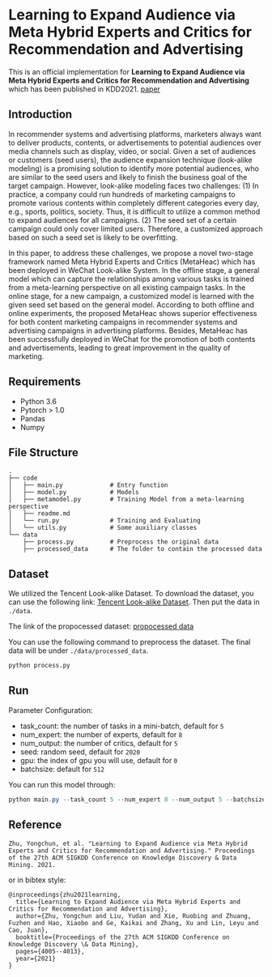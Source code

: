 # Learning to Expand Audience via Meta Hybrid Experts and Critics for Recommendation and Advertising
This is an official implementation for **Learning to Expand Audience via Meta Hybrid Experts and Critics for Recommendation and Advertising** which has been published in KDD2021. [paper](https://arxiv.org/abs/2105.14688)

## Introduction

In recommender systems and advertising platforms, marketers always want to deliver products, contents, or advertisements to potential audiences over media channels such as display, video, or social. Given a set of audiences or customers (seed users), the audience expansion technique (look-alike modeling) is a promising solution to identify more potential audiences, who are similar to the seed users and likely to finish the business goal of the target campaign. However, look-alike modeling faces two challenges: (1) In practice, a company could run hundreds of marketing campaigns to promote various contents within completely different categories every day, e.g., sports, politics, society. Thus, it is difficult to utilize a common method to expand audiences for all campaigns. (2) The seed set of a certain campaign could only cover limited users. Therefore, a customized approach based on such a seed set is likely to be overfitting.
  
In this paper, to address these challenges, we propose a novel two-stage framework named Meta Hybrid Experts and Critics (MetaHeac) which has been deployed in WeChat Look-alike System. In the offline stage, a general model which can capture the relationships among various tasks is trained from a meta-learning perspective on all existing campaign tasks. In the online stage, for a new campaign, a customized model is learned with the given seed set based on the general model. According to both offline and online experiments, the proposed MetaHeac shows superior effectiveness for both content marketing campaigns in recommender systems and advertising campaigns in advertising platforms. Besides, MetaHeac has been successfully deployed in WeChat for the promotion of both contents and advertisements, leading to great improvement in the quality of marketing.

## Requirements

- Python 3.6
- Pytorch > 1.0
- Pandas
- Numpy

## File Structure

```
.
├── code
│   ├── main.py             # Entry function
│   ├── model.py            # Models
│   ├── metamodel.py        # Training Model from a meta-learning perspective
│   ├── readme.md
│   └── run.py              # Training and Evaluating 
│   └── utils.py            # Some auxiliary classes
└── data
    ├── process.py          # Preprocess the original data
    ├── processed_data      # The folder to contain the processed data
```

## Dataset

We utilized the Tencent Look-alike Dataset. 
To download the dataset, you can use the following link: [Tencent Look-alike Dataset](https://algo.qq.com/archive.html?). Then put the data in `./data`.

The link of the propocessed dataset: [propocessed data](https://drive.google.com/file/d/11gXgf_yFLnbazjx24ZNb_Ry41MI5Ud1g/view?usp=sharing)

You can use the following command to preprocess the dataset. 
The final data will be under `./data/processed_data`.

```python
python process.py
```

## Run

Parameter Configuration:

- task_count: the number of tasks in a mini-batch, default for `5`
- num_expert: the number of experts, default for `8`
- num_output: the number of critics, default for `5`
- seed: random seed, default for `2020`
- gpu: the index of gpu you will use, default for `0`
- batchsize: default for `512`

You can run this model through:

```powershell
python main.py --task_count 5 --num_expert 8 --num_output 5 --batchsize 512
```

## Reference

```
Zhu, Yongchun, et al. "Learning to Expand Audience via Meta Hybrid Experts and Critics for Recommendation and Advertising." Proceedings of the 27th ACM SIGKDD Conference on Knowledge Discovery & Data Mining. 2021.
```

or in bibtex style:

```
@inproceedings{zhu2021learning,
  title={Learning to Expand Audience via Meta Hybrid Experts and Critics for Recommendation and Advertising},
  author={Zhu, Yongchun and Liu, Yudan and Xie, Ruobing and Zhuang, Fuzhen and Hao, Xiaobo and Ge, Kaikai and Zhang, Xu and Lin, Leyu and Cao, Juan},
  booktitle={Proceedings of the 27th ACM SIGKDD Conference on Knowledge Discovery \& Data Mining},
  pages={4005--4013},
  year={2021}
}
```